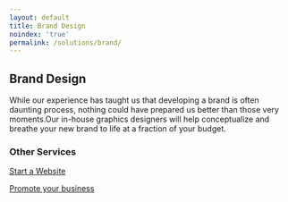 ```yaml
---
layout: default
title: Brand Design
noindex: 'true'
permalink: /solutions/brand/
---
```

<section class = 'division'>
  <div class = 'about weather transparent'>
      <div class = 'half'>
          <h1>Brand Design</h1>
          <p> While our experience has taught us that developing a brand is often daunting process, nothing could have 
          prepared us better than those very moments.Our in-house graphics designers will help conceptualize and breathe your 
          new brand to life at a fraction of your budget.</p>
      </div>
      <div class = 'center-text half'>
        <h3>Other Services</h3>
        <div class = 'expand-me flex-panel'>
          <a href = '/solutions/web/' class = 'flex-item duo'>
            <div class = 'service-icon green'><i class = 'icon icon-desktop'></i></div>
            <p>Start a Website</p>
          </a>
          <a href = '/solutions/social/' class = 'flex-item'>
            <div class = 'service-icon green'><i class = 'icon icon-share'></i></div> 
            <p>Promote your business</p>
          </a>
        </div>
    </div>
  </div>
</section>